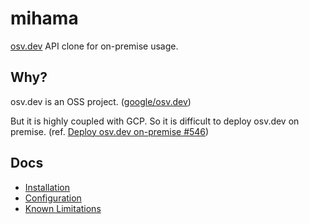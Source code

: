 # mihama

[osv.dev](https://osv.dev/) API clone for on-premise usage.

## Why?

osv.dev is an OSS project. ([google/osv.dev](https://github.com/google/osv.dev))

But it is highly coupled with GCP. So it is difficult to deploy osv.dev on premise. (ref. [Deploy osv.dev on-premise #546](https://github.com/google/osv.dev/issues/546))

## Docs

- [Installation](https://github.com/ninoseki/mihama/wiki/Installation)
- [Configuration](https://github.com/ninoseki/mihama/wiki/Configuration)
- [Known Limitations](https://github.com/ninoseki/mihama/wiki/Known-Limitations)

